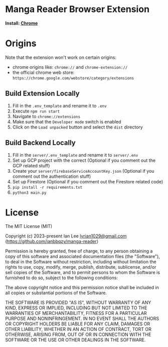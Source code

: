 
# Manga Reader Browser Extension

**Install: [Chrome](https://chrome.google.com/webstore/detail/manga-reader/eabnmbpmoencafnpbobahdeamaljhoef)**

# Origins

Note that the extension won't work on certain origins:

- chrome origins like: `chrome://` and `chrome-extension://`
- the official chrome web store: `https://chrome.google.com/webstore/category/extensions`

## Build Extension Locally

1. Fill in the `.env_template` and rename it to `.env`
2. Execute `npm run start`
3. Navigate to `chrome://extensions`
4. Make sure that the `Developer mode` switch is enabled
5. Click on the `Load unpacked` button and select the `dist` directory

## Build Backend Locally

1. Fill in the `server/.env_template` and rename it to `server/.env`
2. Set up GCP project with the correct (Optional if you comment out the GCP related stuff)
3. Create your `server/firebaseServiceAccountKey.json` (Optional if you comment out the authentication stuff)
4. Set up Firestore (Optional if you comment out the Firestore related code)
5. `pip install -r requirements.txt`
6. `python3 main.py`

# License

The MIT License (MIT)

Copyright (c) 2023-present Ian Lee <lyrian1029@gmail.com> (https://github.com/ianbbqzy/manga-reader)

Permission is hereby granted, free of charge, to any person obtaining a copy
of this software and associated documentation files (the "Software"), to deal
in the Software without restriction, including without limitation the rights
to use, copy, modify, merge, publish, distribute, sublicense, and/or sell
copies of the Software, and to permit persons to whom the Software is
furnished to do so, subject to the following conditions:

The above copyright notice and this permission notice shall be included in all
copies or substantial portions of the Software.

THE SOFTWARE IS PROVIDED "AS IS", WITHOUT WARRANTY OF ANY KIND, EXPRESS OR
IMPLIED, INCLUDING BUT NOT LIMITED TO THE WARRANTIES OF MERCHANTABILITY,
FITNESS FOR A PARTICULAR PURPOSE AND NONINFRINGEMENT. IN NO EVENT SHALL THE
AUTHORS OR COPYRIGHT HOLDERS BE LIABLE FOR ANY CLAIM, DAMAGES OR OTHER
LIABILITY, WHETHER IN AN ACTION OF CONTRACT, TORT OR OTHERWISE, ARISING FROM,
OUT OF OR IN CONNECTION WITH THE SOFTWARE OR THE USE OR OTHER DEALINGS IN THE
SOFTWARE.

